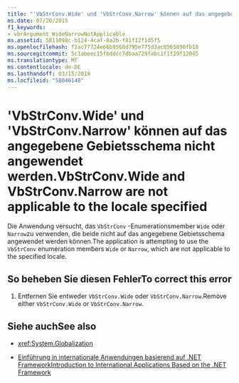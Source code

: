 ```yaml
---
title: "'VbStrConv.Wide' und 'VbStrConv.Narrow' können auf das angegebene Gebietsschema nicht angewendet werden."
ms.date: 07/20/2015
f1_keywords:
- vbrArgument_WideNarrowNotApplicable
ms.assetid: 5811098c-b124-4caf-8a2b-f81f12f1d5f5
ms.openlocfilehash: f2ac77724e66b9568d795e775d3ac8565890fb18
ms.sourcegitcommit: 5c1abeec15fbddcc7dbaa729fabc1f1f29f12045
ms.translationtype: MT
ms.contentlocale: de-DE
ms.lasthandoff: 03/15/2019
ms.locfileid: "58046148"
---
```

# <a name="vbstrconvwide-and-vbstrconvnarrow-are-not-applicable-to-the-locale-specified"></a><span data-ttu-id="5129e-102">'VbStrConv.Wide' und 'VbStrConv.Narrow' können auf das angegebene Gebietsschema nicht angewendet werden.</span><span class="sxs-lookup"><span data-stu-id="5129e-102">VbStrConv.Wide and VbStrConv.Narrow are not applicable to the locale specified</span></span>
<span data-ttu-id="5129e-103">Die Anwendung versucht, das `VbStrConv` -Enumerationsmember `Wide` oder `Narrow`zu verwenden, die beide nicht auf das angegebene Gebietsschema angewendet werden können.</span><span class="sxs-lookup"><span data-stu-id="5129e-103">The application is attempting to use the `VbStrConv` enumeration members `Wide` or `Narrow`, which are not applicable to the specified locale.</span></span>  
  
## <a name="to-correct-this-error"></a><span data-ttu-id="5129e-104">So beheben Sie diesen Fehler</span><span class="sxs-lookup"><span data-stu-id="5129e-104">To correct this error</span></span>  
  
1.  <span data-ttu-id="5129e-105">Entfernen Sie entweder `VbStrConv.Wide` oder `VbStrConv.Narrow`.</span><span class="sxs-lookup"><span data-stu-id="5129e-105">Remove either `VbStrConv.Wide` or `VbStrConv.Narrow`.</span></span>  
  
## <a name="see-also"></a><span data-ttu-id="5129e-106">Siehe auch</span><span class="sxs-lookup"><span data-stu-id="5129e-106">See also</span></span>

- <xref:System.Globalization>

- [<span data-ttu-id="5129e-107">Einführung in internationale Anwendungen basierend auf .NET Framework</span><span class="sxs-lookup"><span data-stu-id="5129e-107">Introduction to International Applications Based on the .NET Framework</span></span>](/visualstudio/ide/introduction-to-international-applications-based-on-the-dotnet-framework)
